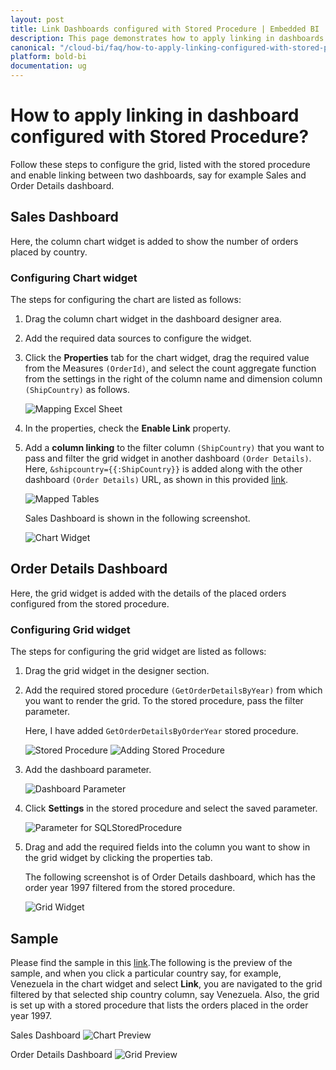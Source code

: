 ```yaml
---
layout: post
title: Link Dashboards configured with Stored Procedure | Embedded BI
description: This page demonstrates how to apply linking in dashboards configured with Stored Procedure in Bold BI Embedded.
canonical: "/cloud-bi/faq/how-to-apply-linking-configured-with-stored-procedure/"
platform: bold-bi
documentation: ug
---
```


# How to apply linking in dashboard configured with Stored Procedure?

Follow these steps to configure the grid, listed with the stored procedure and enable linking between two dashboards, say for example Sales and Order Details dashboard.   

## Sales Dashboard

Here, the column chart widget is added to show the number of orders placed by country.
	
### Configuring Chart widget
The steps for configuring the chart are listed as follows:

1. Drag the column chart widget in the dashboard designer area.
2. Add the required data sources to configure the widget. 
3. Click the **Properties** tab for the chart widget, drag the required value from the Measures `(OrderId)`, and select the count aggregate function from the settings in the right of the column name and dimension column `(ShipCountry)` as follows.

    ![Mapping Excel Sheet](/static/assets/embedded/faq/images/AssignValueAndColumnValuesToChartWidget.png)

4. In the properties, check the **Enable Link** property.

5. Add a **column linking** to the filter column `(ShipCountry)` that you want to pass and filter the grid widget in another dashboard `(Order Details)`. Here, `&shipcountry={{:ShipCountry}}` is added along with the other dashboard `(Order Details)` URL, as shown in this provided [link](https://support-onpremise-demo.boldbi.com/bi/en-us/site/site1/dashboards/f07cdff2-eecb-48bf-8331-8587d30c0df9/i315980-linkingdashboard/order%20details%20dashboard?showmydashboards=1&shipcountry=USA).

    ![Mapped Tables](/static/assets/embedded/faq/images/UrlLinkingInCharts.png)

    Sales Dashboard is shown in the following screenshot.
	
    ![Chart Widget](/static/assets/embedded/faq/images/ChartWidget.png)

## Order Details Dashboard

Here, the grid widget is added with the details of the placed orders configured from the stored procedure.
	
### Configuring Grid widget
The steps for configuring the grid widget are listed as follows:
	
1. Drag the grid widget in the designer section.
2. Add the required stored procedure `(GetOrderDetailsByYear)` from which you want to render the grid. To the stored procedure, pass the filter parameter.

    Here, I have added `GetOrderDetailsByOrderYear` stored procedure.
	
	![Stored Procedure](/static/assets/embedded/faq/images/SQLStoredProcedure.png)
	![Adding Stored Procedure](/static/assets/embedded/faq/images/AddingSPInDataSources.png)
	
3.	Add the dashboard parameter.

    ![Dashboard Parameter](/static/assets/embedded/faq/images/AddingDashboardParameter.png)

4.	Click **Settings** in the stored procedure and select the saved parameter.

    ![Parameter for SQLStoredProcedure](/static/assets/embedded/faq/images/PassingParameterForSp.png)

5.	Drag and add the required fields into the column you want to show in the grid widget by clicking the properties tab.

    The following screenshot is of Order Details dashboard, which has the order year 1997 filtered from the stored procedure.
	
	![Grid Widget](/static/assets/embedded/faq/images/GridWidget.png)
	
## Sample 
Please find the sample in this [link](https://support-onpremise-demo.boldbi.com/bi/en-us/site/site1/dashboards/203af3b9-1d73-4c34-8b4f-170daa99d912/I315980-LinkingDashboard/Sales%20Dashboard?showmydashboards=1).The following is the preview of the sample, and when you click a particular country say, for example, Venezuela in the chart widget and select **Link**, you are navigated to the grid filtered by that selected ship country column, say Venezuela. Also, the grid is set up with a stored procedure that lists the orders placed in the order year 1997.

Sales Dashboard
![Chart Preview](/static/assets/embedded/faq/images/ChartPreview.png)

Order Details Dashboard
![Grid Preview](/static/assets/embedded/faq/images/GridPreview.png)
